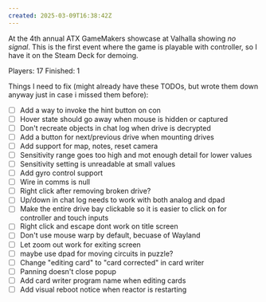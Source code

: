 ```yaml
---
created: 2025-03-09T16:38:42Z
---
```


At the 4th annual ATX GameMakers showcase at Valhalla showing _no signal_. This is the first event where the game is playable with controller, so I have it on the Steam Deck for demoing.

Players: 17
Finished: 1

Things I need to fix (might already have these TODOs, but wrote them down anyway just in case i missed them before):
- [ ] Add a way to invoke the hint button on con
- [ ] Hover state should go away when mouse is hidden or captured
- [ ] Don't recreate objects in chat log when drive is decrypted
- [ ] Add a button for next/previous drive when mounting drives
- [ ] Add support for map, notes, reset camera
- [ ] Sensitivity range goes too high and mot enough detail for lower values
- [ ] Sensitivity setting is unreadable at small values
- [ ] Add gyro control support
- [ ] Wire in comms is null
- [ ] Right click after removing broken drive?
- [ ] Up/down in chat log needs to work with both analog and dpad
- [ ] Make the entire drive bay clickable so it is easier to click on for controller and touch inputs
- [ ] Right click and escape dont work on title screen
- [ ] Don't use mouse warp by default, becuase of Wayland
- [ ] Let zoom out work for exiting screen
- [ ] maybe use dpad for moving circuits in puzzle?
- [ ] Change "editing card" to "card corrected" in card writer
- [ ] Panning doesn't close popup
- [ ] Add card writer program name when editing cards
- [ ] Add visual reboot notice when reactor is restarting